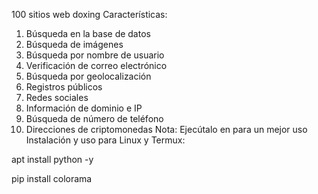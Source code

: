 100 sitios web doxing
Características: 

1. Búsqueda en la base de datos
2. Búsqueda de imágenes
3. Búsqueda por nombre de usuario
4. Verificación de correo electrónico
5. Búsqueda por geolocalización
6. Registros públicos
7. Redes sociales
8. Información de dominio e IP
9. Búsqueda de número de teléfono
10. Direcciones de criptomonedas
 Nota:
Ejecútalo en para un mejor uso
Instalación y uso para Linux y Termux:

apt install python -y

pip install colorama

